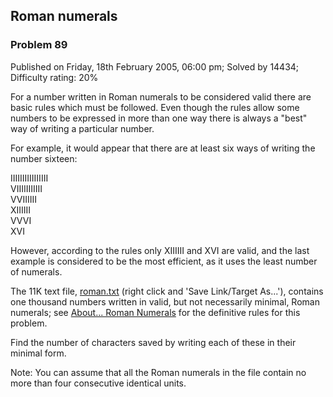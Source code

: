 Roman numerals
--------------

### Problem 89

Published on Friday, 18th February 2005, 06:00 pm; Solved by 14434;
Difficulty rating: 20%

For a number written in Roman numerals to be considered valid there are
basic rules which must be followed. Even though the rules allow some
numbers to be expressed in more than one way there is always a "best"
way of writing a particular number.

For example, it would appear that there are at least six ways of writing
the number sixteen:

IIIIIIIIIIIIIIII\
 VIIIIIIIIIII\
 VVIIIIII\
 XIIIIII\
 VVVI\
 XVI

However, according to the rules only XIIIIII and XVI are valid, and the
last example is considered to be the most efficient, as it uses the
least number of numerals.

The 11K text file, [roman.txt](project/resources/p089_roman.txt) (right
click and 'Save Link/Target As...'), contains one thousand numbers
written in valid, but not necessarily minimal, Roman numerals; see
[About... Roman Numerals](about=roman_numerals) for the definitive rules
for this problem.

Find the number of characters saved by writing each of these in their
minimal form.

Note: You can assume that all the Roman numerals in the file contain no
more than four consecutive identical units.
